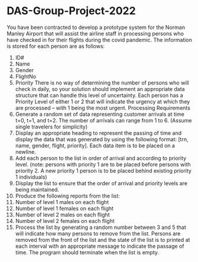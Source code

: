 # DAS-Group-Project-2022
You have been contracted to develop a prototype system for the Norman Manley Airport that will assist the airline 
staff in processing persons who have checked in for their flights during the covid pandemic. The information is
stored for each person are as follows:
  1. ID#
  2. Name
  3. Gender
  4. FlightNo
  5. Priority
There is no way of determining the number of persons who will check in daily, so your solution should implement 
an appropriate data structure that can handle this level of uncertainty. Each person has a Priority Level of either
1 or 2 that will indicate the urgency at which they are processed – with 1 being the most urgent.
Processing Requirements
1. Generate a random set of data representing customer arrivals at time t=0, t=1, and t=2. The number of 
arrivals can range from 1 to 6. (Assume single travelers for simplicity)
2. Display an appropriate heading to represent the passing of time and display the data that was generated 
by using the following format: [trn, name, gender, flight, priority]. Each data item is to be placed on a 
newline.
3. Add each person to the list in order of arrival and according to priority level. (note: persons with priority 
1 are to be placed before persons with priority 2. A new priority 1 person is to be placed behind existing 
priority 1 individuals)
4. Display the list to ensure that the order of arrival and priority levels are being maintained. 
5. Produce the following reports from the list:
  1. Number of level 1 males on each flight
  2. Number of level 1 females on each flight
  3. Number of level 2 males on each flight
  4. Number of level 2 females on each flight
6. Process the list by generating a random number between 3 and 5 that will indicate how many persons to 
remove from the list. Persons are removed from the front of the list and the state of the list is to printed at 
each interval with an appropriate message to indicate the passage of time. The program should terminate 
when the list is empty.
